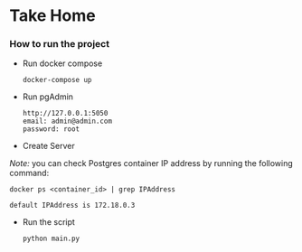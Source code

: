 # Take Home

### How to run the project
- Run docker compose   
    
      docker-compose up
- Run pgAdmin
    
      http://127.0.0.1:5050
      email: admin@admin.com
      password: root
- Create Server

_*Note:*_ you can check Postgres container IP address by running the following command:
    
    docker ps <container_id> | grep IPAddress

    default IPAddress is 172.18.0.3

- Run the script
    
      python main.py
